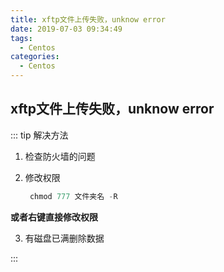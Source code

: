 ```yaml
---
title: xftp文件上传失败，unknow error
date: 2019-07-03 09:34:49
tags:
  - Centos
categories:
  - Centos
---
```






## xftp文件上传失败，unknow error

::: tip 解决方法

1. 检查防火墙的问题

2. 修改权限
   
   ```javascript
    chmod 777 文件夹名 -R
   ```
**或者右键直接修改权限**


3. 有磁盘已满删除数据

:::








